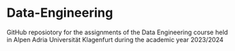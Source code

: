 # Data-Engineering
GitHub reposiotory for the assignments of the Data Engineering course held in Alpen Adria Universität Klagenfurt during the academic year 2023/2024
